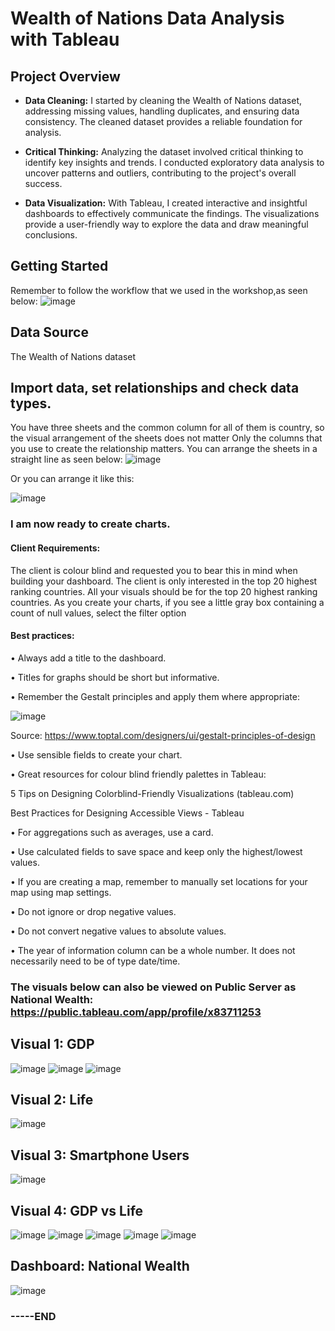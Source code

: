 # Wealth of Nations Data Analysis with Tableau

## Project Overview

- **Data Cleaning:** I started by cleaning the Wealth of Nations dataset, addressing missing values, handling duplicates, and ensuring data consistency. The cleaned dataset provides a reliable foundation for analysis.

- **Critical Thinking:** Analyzing the dataset involved critical thinking to identify key insights and trends. I conducted exploratory data analysis to uncover patterns and outliers, contributing to the project's overall success.

- **Data Visualization:** With Tableau, I created interactive and insightful dashboards to effectively communicate the findings. The visualizations provide a user-friendly way to explore the data and draw meaningful conclusions.

## Getting Started
Remember to follow the workflow that we used in the workshop,as seen below:
![image](https://github.com/ChenJustIT/Tableau-Project-National_Wealth_Analysis/assets/150026038/7a9c2fb1-a7d6-4d2b-bd2c-aedf62f0d769)


## Data Source

The Wealth of Nations dataset 

## Import data, set relationships and check data types.
You have three sheets and the common column for all of them is country, so the visual arrangement of the sheets does not matter Only the columns that you use to create the relationship matters. You can arrange the sheets in a straight line as seen below:
![image](https://github.com/ChenJustIT/Tableau-Project-National_Wealth_Analysis/assets/150026038/066bea10-1e48-48aa-bf50-c4e41cbc0f45)

Or you can arrange it like this:

![image](https://github.com/ChenJustIT/Tableau-Project-National_Wealth_Analysis/assets/150026038/5c6e630b-ffda-4576-a36d-05f665f8d21b)


### I am now ready to create charts. 
#### Client Requirements: 
The client is colour blind and requested you to bear this in mind when building your dashboard. The client is only interested in the top 20 highest ranking countries. All your visuals should be for the top 20 highest ranking countries.  As you create your charts, if you see a little gray box containing a count of null values, select the filter option

#### Best practices: 

• Always add a title to the dashboard.

• Titles for graphs should be short but informative.

• Remember the Gestalt principles and apply them where appropriate:

![image](https://github.com/ChenJustIT/Tableau-Project-National_Wealth_Analysis/assets/150026038/3236ba2d-4cf5-4d8d-a2ee-47cc12c0b28e)

Source: https://www.toptal.com/designers/ui/gestalt-principles-of-design

• Use sensible fields to create your chart.

• Great resources for colour blind friendly palettes in Tableau: 

5 Tips on Designing Colorblind-Friendly Visualizations (tableau.com)

Best Practices for Designing Accessible Views - Tableau

• For aggregations such as averages, use a card.

• Use calculated fields to save space and keep only the highest/lowest values. 

• If you are creating a map, remember to manually set locations for your map using map settings.

• Do not ignore or drop negative values.

• Do not convert negative values to absolute values.

• The year of information column can be a whole number. It does not necessarily need to be of type date/time.

### The visuals below can also be viewed on Public Server as National Wealth:  https://public.tableau.com/app/profile/x83711253
     
## Visual 1: GDP
 
![image](https://github.com/ChenJustIT/Tableau-Project-National_Wealth_Analysis/assets/150026038/eb0d2872-7989-4472-b917-19d82e406991)
![image](https://github.com/ChenJustIT/Tableau-Project-National_Wealth_Analysis/assets/150026038/ba09ae8f-7daa-45a6-a99a-7ea5a550c647)
![image](https://github.com/ChenJustIT/Tableau-Project-National_Wealth_Analysis/assets/150026038/389d84de-1603-44cd-a56d-8f4f75a6498e)


##  Visual 2:  Life        
![image](https://github.com/ChenJustIT/Tableau-Project-National_Wealth_Analysis/assets/150026038/09df4bc5-90ea-4b49-b896-8cafb4c9ef82)


## Visual 3:  Smartphone Users
![image](https://github.com/ChenJustIT/Tableau-Project-National_Wealth_Analysis/assets/150026038/57799e25-b38a-4e84-b483-ca84c3cd2ff8)

## Visual 4:  GDP vs Life
![image](https://github.com/ChenJustIT/Tableau-Project-National_Wealth_Analysis/assets/150026038/4f3b520f-f26d-4572-ae56-c1a3b9923c3b)
![image](https://github.com/ChenJustIT/Tableau-Project-National_Wealth_Analysis/assets/150026038/44ca1ee5-ffcd-4c07-b93d-8f86cd994d6a)
![image](https://github.com/ChenJustIT/Tableau-Project-National_Wealth_Analysis/assets/150026038/62bb42c4-beb4-4b44-8fa2-eb928cde349f)
![image](https://github.com/ChenJustIT/Tableau-Project-National_Wealth_Analysis/assets/150026038/6dc0b9f7-974c-4b55-a379-2bf78df1d524)
![image](https://github.com/ChenJustIT/Tableau-Project-National_Wealth_Analysis/assets/150026038/91e37f4a-9c09-4dba-938e-bbc2cc7c78b9)


##  Dashboard: National Wealth
![image](https://github.com/ChenJustIT/Tableau-Project-National_Wealth_Analysis/assets/150026038/e7246515-d929-4b60-9999-daf774350be0)
###  -----END








